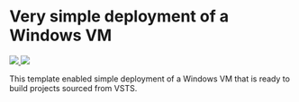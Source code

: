 # Very simple deployment of a Windows VM

<a href="https://portal.azure.com/#create/Microsoft.Template/uri/https%3A%2F%2Fraw.githubusercontent.com%2Fdend%2Ftools%2Fmaster%2Fvsts-build-vm-win%2Ftemplate.json" target="_blank">
    <img src="http://azuredeploy.net/deploybutton.png"/>
</a>
<a href="http://armviz.io/#/?load=https%3A%2F%2Fraw.githubusercontent.com%2Fdend%2Ftools%2Fmaster%2Fvsts-build-vm-win%2Ftemplate.json" target="_blank">
    <img src="http://armviz.io/visualizebutton.png"/>
</a>

This template enabled simple deployment of a Windows VM that is ready to build projects sourced from VSTS.
